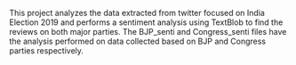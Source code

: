 This project analyzes the data extracted from twitter focused on India Election 2019 and performs a sentiment analysis using TextBlob to find the reviews on both major parties.
The BJP_senti and Congress_senti files have the analysis performed on data collected based on BJP and Congress parties respectively.
